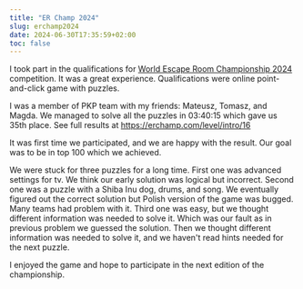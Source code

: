 ```yaml
---
title: "ER Champ 2024"
slug: erchamp2024
date: 2024-06-30T17:35:59+02:00
toc: false
---
```


I took part in the qualifications for [World Escape Room Championship 2024](https://erchamp.com)
competition. It was a great experience.
Qualifications were online point-and-click game with puzzles.

I was a member of PKP team with my friends: Mateusz, Tomasz, and Magda.
We managed to solve all the puzzles in 03:40:15 which gave us 35th place.
See full results at https://erchamp.com/level/intro/16

It was first time we participated, and we are happy with the result.
Our goal was to be in top 100 which we achieved.

We were stuck for three puzzles for a long time.
First one was advanced settings for tv. We think our early solution was logical but incorrect.
Second one was a puzzle with a Shiba Inu dog, drums, and song.
We eventually figured out the correct solution but Polish version of the game was bugged.
Many teams had problem with it.
Third one was easy, but we thought different information was needed to solve it.
Which was our fault as in previous problem we guessed the solution.
Then we thought different information was needed to solve it, and we haven't read hints needed for the next puzzle.

I enjoyed the game and hope to participate in the next edition of the championship.

